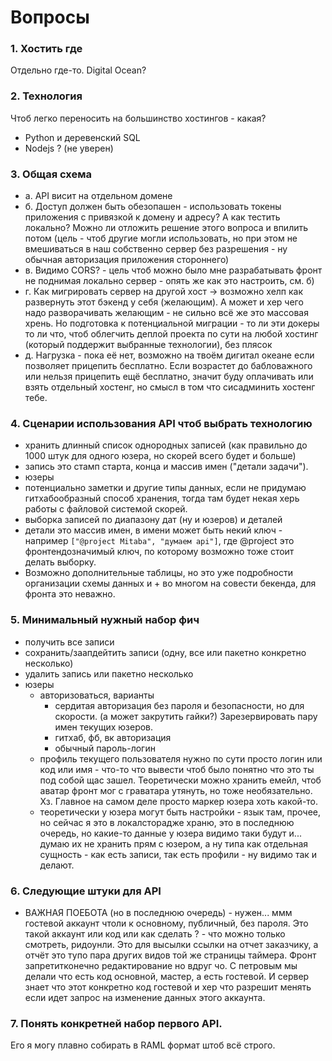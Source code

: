 # Вопросы

### 1. Хостить где

Отдельно где-то. Digital Ocean?

### 2. Технология 

Чтоб легко переносить на большинство хостингов - какая?
 
  - Python и деревенский SQL
  - Nodejs ? (не уверен)

### 3. Общая схема

  - а. API висит на отдельном домене
  - б. Доступ должен быть обезопашен - использовать токены приложения с привязкой к домену и адресу? А как тестить локально? Можно ли отложить решение этого вопроса и впилить потом (цель - чтоб другие могли использовать, но при этом не вмешиваться в наш собственно сервер без разрешения - ну обычная авторизация приложения стороннего)
  - в. Видимо CORS? - цель чтоб можно было мне разрабатывать фронт не поднимая локально сервер - опять же как это настроить, см. б)
  - г. Как мигрировать сервер на другой хост -> возможно хелп как развернуть этот бэкенд у себя (желающим). А может и хер чего надо разворачивать желающим - не сильно всё же это массовая хрень. Но подготовка к потенциальной миграции - то ли эти докеры то ли что, чтоб облегчить деплой проекта по сути на любой хостинг (который поддержит выбранные технологии), без плясок
  - д. Нагрузка - пока её нет, возможно на твоём дигитал океане если позволяет прицепить бесплатно. Если возрастет до бабловажного или нельзя прицепить ещё бесплатно, значит буду оплачивать или взять отдельный хостенг, но смысл в том что сисадминить хостенг тебе.
  
### 4. Сценарии использования API чтоб выбрать технологию
  - хранить длинный список однородных записей (как правильно до 1000 штук для одного юзера, но скорей всего будет и больше)
  - запись это стамп старта, конца и массив имен ("детали задачи").
  - юзеры
  - потенциально заметки и другие типы данных, если не придумаю гитхабообразный способ хранения, тогда там будет некая херь работы с файловой системой скорей.
  - выборка записей по диапазону дат (ну и юзеров) и деталей
  - детали это массив имен, в имени может быть некий ключ - например `["@project Mitaba", "думаем api"]`, где @project это фронтендозначимый ключ, по которому возможно тоже стоит делать выборку.
  - Возможно дополнительные таблицы, но это уже подробности организации схемы данных и + во многом на совести бекенда, для фронта это неважно.

### 5. Минимальный нужный набор фич

  - получить все записи
  - сохранить/заапдейтить записи (одну, все или пакетно конкретно несколько)
  - удалить запись или пакетно несколько
  - юзеры
    - авторизоваться, варианты
      - сердитая авторизация без пароля и безопасности, но для скорости. (а может закрутить гайки?) Зарезервировать пару имен текущих юзеров.
      - гитхаб, фб, вк авторизация
      - обычный пароль-логин
    - профиль текущего пользователя нужно по сути просто логин или код или имя - что-то что вывести чтоб было понятно что это ты под собой щас зашел. Теоретически можно хранить емейл, чтоб аватар фронт мог с граватара утянуть, но тоже необязательно. Хз. Главное на самом деле просто маркер юзера хоть какой-то.
    - теоретически у юзера могут быть настройки - язык там, прочее, но сейчас я это в локалсторадже храню, это в последнюю очередь, но какие-то данные у юзера видимо таки будут и... думаю их не хранить прям с юзером, а ну типа как отдельная сущность - как есть записи, так есть профили - ну видимо так и делают.

### 6. Следующие штуки для API

  - ВАЖНАЯ ПОЕБОТА (но в последнюю очередь) - нужен... ммм гостевой аккаунт чтоли к основному, публичный, без пароля. Это такой аккаунт или код или как сделать ? - что можно только смотреть, ридоунли. Это для высылки ссылки на отчет заказчику, а отчёт это тупо пара других видов той же страницы таймера. Фронт запретитконечно редактирование но вдруг чо. С петровым мы делали что есть код основной, мастер, а есть гостевой. И сервер знает что этот конкретно код гостевой и хер что разрешит менять если идет запрос на изменение данных этого аккаунта.

### 7. Понять конкретней набор первого API. 

Его я могу плавно собирать в RAML формат штоб всё строго.


